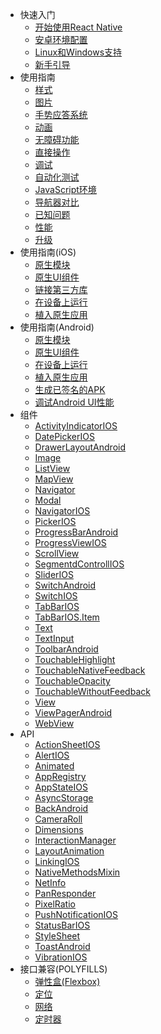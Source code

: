 <ul>
    <li><span>快速入门</span>
        <ul>
            <li><a href="/docs/getting-started.html#content">开始使用React Native</a>
            </li>
            <li><a href="/docs/android-setup.html#content">安卓环境配置</a>
            </li>
            <li><a href="/docs/linux-windows-support.html#content">Linux和Windows支持</a>
            </li>
            <li><a href="/docs/tutorial.html#content">新手引导</a>
            </li>
        </ul>
    </li>
    <li><span>使用指南</span>
        <ul>
            <li><a href="/docs/style.html#content">样式</a>
            </li>
            <li><a href="/docs/images.html#content">图片</a>
            </li>
            <li><a href="/docs/gesture-responder-system.html#content">手势应答系统</a>
            </li>
            <li><a href="/docs/animations.html#content">动画</a>
            </li>
            <li><a href="/docs/accessibility.html#content">无障碍功能</a>
            </li>
            <li><a href="/docs/direct-manipulation.html#content">直接操作</a>
            </li>
            <li><a href="/docs/debugging.html#content">调试</a>
            </li>
            <li><a href="/docs/testing.html#content">自动化测试</a>
            </li>
            <li><a href="/docs/javascript-environment.html#content">JavaScript环境</a>
            </li>
            <li><a href="/docs/navigator-comparison.html#content">导航器对比</a>
            </li>
            <li><a href="/docs/known-issues.html#content">已知问题</a>
            </li>
            <li><a href="/docs/performance.html#content">性能</a>
            </li>
            <li><a href="/docs/upgrading.html#content">升级</a>
            </li>
        </ul>
    </li>
    <li><span>使用指南(iOS)</span>
        <ul>
            <li><a href="/docs/native-modules-ios.html#content">原生模块</a>
            </li>
            <li><a href="/docs/native-component-ios.html#content">原生UI组件</a>
            </li>
            <li><a href="/docs/linking-libraries-ios.html#content">链接第三方库</a>
            </li>
            <li><a href="/docs/running-on-device-ios.html#content">在设备上运行</a>
            </li>
            <li><a href="/docs/embedded-app-ios.html#content">植入原生应用</a>
            </li>
        </ul>
    </li>
    <li><span>使用指南(Android)</span>
        <ul>
            <li><a href="/docs/native-modules-android.html#content">原生模块</a>
            </li>
            <li><a href="/docs/native-component-android.html#content">原生UI组件</a>
            </li>
            <li><a href="/docs/running-on-device-android.html#content">在设备上运行</a>
            </li>
            <li><a href="/docs/embedded-app-android.html#content">植入原生应用</a>
            </li>
            <li><a href="/docs/signed-apk-android.html#content">生成已签名的APK</a>
            </li>
            <li><a href="/docs/android-ui-performance.html#content">调试Android UI性能</a>
            </li>
        </ul>
    </li>
    <li><span>组件</span>
        <ul>
            <li><a href="/docs/activityindicatorios.html#content">ActivityIndicatorIOS</a>
            </li>
            <li><a href="/docs/datepickerios.html#content">DatePickerIOS</a>
            </li>
            <li><a href="/docs/drawerlayoutandroid.html#content">DrawerLayoutAndroid</a>
            </li>
            <li><a href="/docs/image.html#content">Image</a>
            </li>
            <li><a href="/docs/listview.html#content">ListView</a>
            </li>
            <li><a href="/docs/mapview.html#content">MapView</a>
            </li>
            <li><a href="/docs/navigator.html#content">Navigator</a>
            </li>
            <li><a href="/docs/modal.html#content">Modal</a>
            </li>
            <li><a href="/docs/navigatorios.html#content">NavigatorIOS</a>
            </li>
            <li><a href="/docs/pickerios.html#content">PickerIOS</a>
            </li>
            <li><a href="/docs/progressbarandroid.html#content">ProgressBarAndroid</a>
            </li>
            <li><a href="/docs/progressviewios.html#content">ProgressViewIOS</a>
            </li>
            <li><a href="/docs/scrollview.html#content">ScrollView</a>
            </li>
            <li><a href="/docs/segmentcontrolios.html#content">SegmentdControllIOS</a>
            </li>
            <li><a href="/docs/sliderios.html#content">SliderIOS</a>
            </li>
            <li><a href="/docs/switchandroid.html#content">SwitchAndroid</a>
            </li>
            <li><a href="/docs/switchios.html#content">SwitchIOS</a>
            </li>
            <li><a href="/docs/tabbarios.html#content">TabBarIOS</a>
            </li>
            <li><a href="/docs/tabbarios-item.html#content">TabBarIOS.Item</a>
            </li>
            <li><a href="/docs/text.html#content">Text</a>
            </li>
            <li><a href="/docs/textinput.html#content">TextInput</a>
            </li>
            <li><a href="/docs/toolbarandroid.html#content">ToolbarAndroid</a>
            </li>
            <li><a href="/docs/touchablehighlight.html#content">TouchableHighlight</a>
            </li>
            <li><a href="/docs/touchablenativefeedback.html#content">TouchableNativeFeedback</a>
            </li>
            <li><a href="/docs/touchableopacity.html#content">TouchableOpacity</a>
            </li>
            <li><a href="/docs/touchablewithoutfeedback.html#content">TouchableWithoutFeedback</a>
            </li>
            <li><a href="/docs/view.html#content">View</a>
            </li>
            <li><a href="/docs/viewpagerandroid.html#content">ViewPagerAndroid</a>
            </li>
            <li><a href="/docs/webview.html#content">WebView</a>
            </li>
        </ul>
    </li>
    <li><span>API</span>
        <ul>
            <li><a href="/docs/actionsheetios.html#content">ActionSheetIOS</a>
            </li>
            <li><a href="/docs/alertios.html#content">AlertIOS</a>
            </li>
            <li><a href="/docs/animated.html#content">Animated</a>
            </li>
            <li><a href="/docs/appregistry.html#content">AppRegistry</a>
            </li>
            <li><a href="/docs/appstateios.html#content">AppStateIOS</a>
            </li>
            <li><a href="/docs/asyncstorage.html#content">AsyncStorage</a>
            </li>
            <li><a href="/docs/backandroid.html#content">BackAndroid</a>
            </li>
            <li><a href="/docs/cameraroll.html#content">CameraRoll</a>
            </li>
            <li><a href="/docs/dimensions.html#content">Dimensions</a>
            </li>
            <li><a href="/docs/interactionmanager.html#content">InteractionManager</a>
            </li>
            <li><a href="/docs/layoutanimation.html#content">LayoutAnimation</a>
            </li>
            <li><a href="/docs/linkingios.html#content">LinkingIOS</a>
            </li>
            <li><a href="/docs/nativemethodsmixin.html#content">NativeMethodsMixin</a>
            </li>
            <li><a href="/docs/netinfo.html#content">NetInfo</a>
            </li>
            <li><a href="/docs/panresponder.html#content">PanResponder</a>
            </li>
            <li><a href="/docs/pixelratio.html#content">PixelRatio</a>
            </li>
            <li><a href="/docs/pushnotificationios.html#content">PushNotificationIOS</a>
            </li>
            <li><a href="/docs/statusbarios.html#content">StatusBarIOS</a>
            </li>
            <li><a href="/docs/stylesheet.html#content">StyleSheet</a>
            </li>
            <li><a href="/docs/toastandroid.html#content">ToastAndroid</a>
            </li>
            <li><a href="/docs/vibrationios.html#content">VibrationIOS</a>
            </li>
        </ul>
    </li>
    <li><span>接口兼容(POLYFILLS)</span>
        <ul>
            <li><a href="/docs/flexbox.html#content">弹性盒(Flexbox)</a>
            </li>
            <li><a href="/docs/geolocation.html#content">定位</a>
            </li>
            <li><a href="/docs/network.html#content">网络</a>
            </li>
            <li><a href="/docs/timers.html#content">定时器</a>
            </li>
        </ul>
    </li>
</ul>